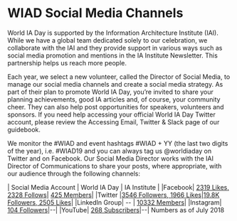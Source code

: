 # WIAD Social Media Channels
World IA Day is supported by the Information Architecture Institute (IAI). While we have a global team dedicated solely to our celebration, we collaborate with the IAI and they provide support in various ways such as social media promotion and mentions in the IA Institute Newsletter. This partnership helps us reach more people.

Each year, we select a new volunteer, called the Director of Social Media, to manage our social media channels and create a social media strategy. As part of their plan to promote World IA Day, you’re invited to share your planning achievements, good IA articles and, of course, your community cheer. They can also help post opportunities for speakers, volunteers and sponsors. If you need help accessing your official World IA Day Twitter account, please review the Accessing Email, Twitter & Slack page of our guidebook.

We monitor the #WIAD and event hashtags #WIAD + YY (the last two digits of the year), i.e. #WIAD19 and you can always tag us @worldiaday on Twitter and on Facebook. Our Social Media Director works with the IAI Director of Communications to share your posts, where appropriate, with our audience through the following channels:

| Social Media Account | World IA Day | IA Institute |
|Facebook| [2319 Likes, 2328 Follows](https://www.facebook.com/WorldInformationArchitectureDay)| [425 Members](https://www.facebook.com/groups/4029667939/)|
|Twitter |[3546 Followers, 1966 Likes](https://twitter.com/WorldIADay)|[19.8K Followers, 2505 Likes](https://twitter.com/iainstitute)|
|LinkedIn Group| -- | [10332 Members](https://www.linkedin.com/groups/50747)|
|Instagram| [104 Followers](https://www.instagram.com/worldiaday/)|--|
|YouTube| [268 Subscribers](https://www.youtube.com/user/WorldIADay)|--|
Numbers as of July 2018
